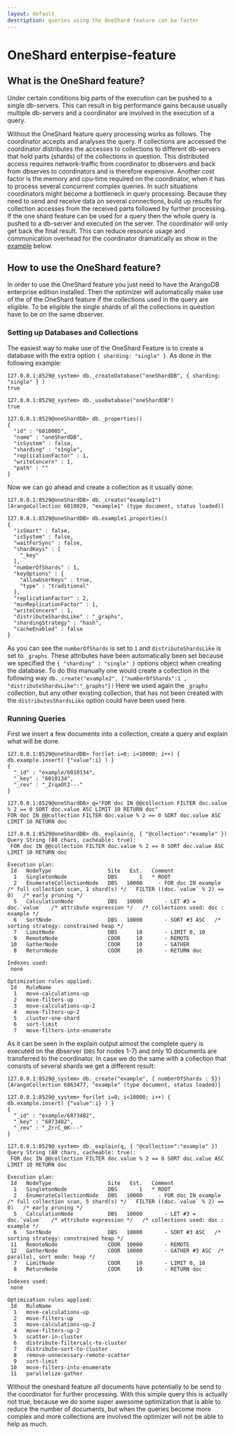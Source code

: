```yaml
---
layout: default
description: queries using the OneShard feature can be faster
---
```


OneShard enterpise-feature
==========================

What is the OneShard feature?
-----------------------------

Under certain conditions big parts of the execution can be pushed to a single
db-servers. This can result in big performance gains because usually multiple
db-servers and a coordinator are involved in the execution of a query.

Without the OneShard feature query processing works as follows. The coordinator
accepts and analyses the query. If collections are accessed the coordinator
distributes the accesses to collections to different db-servers that hold parts
(shards) of the collections in question.
This distributed access requires network-traffic from coordinator to dbservers
and back from dbserves to coordinators and is therefore expensive. Another cost
factor is the memory and cpu-time required on the coordinator, when it has to
process several concurrent complex queries. In such situations coordinators
might become a bottleneck in query processing. Because they need to send and
receive data on several connections, build up results for collection accesses
from the received parts followed by further processing.
If the one shard feature can be used for a query then the whole query is pushed
to a db-server and executed on the server. The coordinator will only get back
the final result. This can reduce resource usage and communication overhead
for the coordinator dramatically as show in the [example]() below.



How to use the OneShard feature?
--------------------------------

In order to use the OneShard feature you just need to have the ArangoDB enterprise
edition installed. Then the optimizer will automatically make use of the of the
OneShard feature if the collections used in the query are eligible. To be eligible
the single shards of all the collections in question have to be on the same dbserver.


### Setting up Databases and Collections

The easiest way to make use of the OneShard Feature is to create a database
with the extra option `{ sharding: "single" }`. As done in the following
example:

```
127.0.0.1:8529@_system> db._createDatabase("oneShardDB", { sharding: "single" } )
true

127.0.0.1:8529@_system> db._useDatabase("oneShardDB")
true

127.0.0.1:8529@oneShardDB> db._properties()
{
  "id" : "6010005",
  "name" : "oneShardDB",
  "isSystem" : false,
  "sharding" : "single",
  "replicationFactor" : 1,
  "writeConcern" : 1,
  "path" : ""
}
```

Now we can go ahead and create a collection as it usually done:

```
127.0.0.1:8529@oneShardDB> db._create("example1")
[ArangoCollection 6010029, "example1" (type document, status loaded)]

127.0.0.1:8529@oneShardDB> db.example1.properties()
{
  "isSmart" : false,
  "isSystem" : false,
  "waitForSync" : false,
  "shardKeys" : [
    "_key"
  ],
  "numberOfShards" : 1,
  "keyOptions" : {
    "allowUserKeys" : true,
    "type" : "traditional"
  },
  "replicationFactor" : 2,
  "minReplicationFactor" : 1,
  "writeConcern" : 1,
  "distributeShardsLike" : "_graphs",
  "shardingStrategy" : "hash",
  "cacheEnabled" : false
}
```

As you can see the `numberOfShards` is set to `1` and `distributeShardsLike` is set to `_graphs`.
These attributes have been automatically been set because we specified the `{ "sharding" : "single" }`
options object when creating the database. To do this manually one would create a collection in the
following way `db._create("example2", {"numberOfShards":1 , "distributeShardsLike":"_graphs"})`
Here we used again the `_graphs` collection, but any other existing collection, that has not been
created with the `distributesShardsLike` option could have been used here.


### Running Queries

First we insert a few documents into a collection, create a query and explain
what will be done.

```
127.0.0.1:8529@oneShardDB> for(let i=0; i<10000; i++) { db.example.insert( {"value":i} ) }
{
  "_id" : "example/6010134",
  "_key" : "6010134",
  "_rev" : "_ZrqaOt2---"
}

127.0.0.1:8529@oneShardDB> q="FOR doc IN @@collection FILTER doc.value % 2 == 0 SORT doc.value ASC LIMIT 10 RETURN doc"
FOR doc IN @@collection FILTER doc.value % 2 == 0 SORT doc.value ASC LIMIT 10 RETURN doc

127.0.0.1:8529@oneShardDB> db._explain(q, { "@collection":"example" })
Query String (88 chars, cacheable: true):
 FOR doc IN @@collection FILTER doc.value % 2 == 0 SORT doc.value ASC LIMIT 10 RETURN doc

Execution plan:
 Id   NodeType                  Site   Est.   Comment
  1   SingletonNode             DBS       1   * ROOT
  2   EnumerateCollectionNode   DBS   10000     - FOR doc IN example   /* full collection scan, 1 shard(s) */   FILTER ((doc.`value` % 2) == 0)   /* early pruning */
  5   CalculationNode           DBS   10000       - LET #3 = doc.`value`   /* attribute expression */   /* collections used: doc : example */
  6   SortNode                  DBS   10000       - SORT #3 ASC   /* sorting strategy: constrained heap */
  7   LimitNode                 DBS      10       - LIMIT 0, 10
  9   RemoteNode                COOR     10       - REMOTE
 10   GatherNode                COOR     10       - GATHER
  8   ReturnNode                COOR     10       - RETURN doc

Indexes used:
 none

Optimization rules applied:
 Id   RuleName
  1   move-calculations-up
  2   move-filters-up
  3   move-calculations-up-2
  4   move-filters-up-2
  5   cluster-one-shard
  6   sort-limit
  7   move-filters-into-enumerate

```

As it can be seen in the explain output almost the complete query is executed
on the dbserver (`DBS` for nodes 1-7) and only 10 documents are transferred to
the coordinator. In case we do the same with a collection that consists of
several shards we get a different result:

```
127.0.0.1:8529@_system> db._create("example", { numberOfShards : 5})
[ArangoCollection 6863477, "example" (type document, status loaded)]

127.0.0.1:8529@_system> for(let i=0; i<10000; i++) { db.example.insert( {"value":i} ) }
{
  "_id" : "example/6873482",
  "_key" : "6873482",
  "_rev" : "_ZrrC_0K---"
}

127.0.0.1:8529@_system> db._explain(q, { "@collection":"example" })
Query String (88 chars, cacheable: true):
 FOR doc IN @@collection FILTER doc.value % 2 == 0 SORT doc.value ASC LIMIT 10 RETURN doc

Execution plan:
 Id   NodeType                  Site   Est.   Comment
  1   SingletonNode             DBS       1   * ROOT
  2   EnumerateCollectionNode   DBS   10000     - FOR doc IN example   /* full collection scan, 5 shard(s) */   FILTER ((doc.`value` % 2) == 0)   /* early pruning */
  5   CalculationNode           DBS   10000       - LET #3 = doc.`value`   /* attribute expression */   /* collections used: doc : example */
  6   SortNode                  DBS   10000       - SORT #3 ASC   /* sorting strategy: constrained heap */
 11   RemoteNode                COOR  10000       - REMOTE
 12   GatherNode                COOR  10000       - GATHER #3 ASC  /* parallel, sort mode: heap */
  7   LimitNode                 COOR     10       - LIMIT 0, 10
  8   ReturnNode                COOR     10       - RETURN doc

Indexes used:
 none

Optimization rules applied:
 Id   RuleName
  1   move-calculations-up
  2   move-filters-up
  3   move-calculations-up-2
  4   move-filters-up-2
  5   scatter-in-cluster
  6   distribute-filtercalc-to-cluster
  7   distribute-sort-to-cluster
  8   remove-unnecessary-remote-scatter
  9   sort-limit
 10   move-filters-into-enumerate
 11   parallelize-gather
```

Without the oneshard feature all documents have potentially to be send to the
coordinator for further processing. With this simple query this is actually not
true, because we do some super awesome optimization that is able to reduce
the number of documents, but when the queries become more complex and more
collections are involved the optimizer will not be able to help as much.
